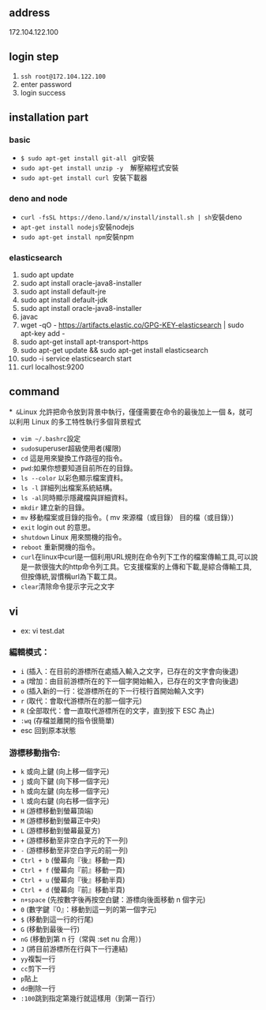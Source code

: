 ## address
172.104.122.100
## login step
1. ```ssh root@172.104.122.100```
2. enter password
3. login success
## installation part
### basic
* ```$ sudo apt-get install git-all ``` git安裝
* ```sudo apt-get install unzip -y  ```解壓縮程式安裝
* ```sudo apt-get install curl ```安裝下載器
### deno and node
* ``` curl -fsSL https://deno.land/x/install/install.sh | sh ```安裝deno
* ```apt-get install nodejs```安裝nodejs
* ```sudo apt-get install npm```安裝npm

### elasticsearch 
  1.  sudo apt update
  2.  sudo apt install oracle-java8-installer
  3.  sudo apt install default-jre
  4.  sudo apt install default-jdk
  5.  sudo apt install oracle-java8-installer
  6.  javac
  7.  wget -qO - https://artifacts.elastic.co/GPG-KEY-elasticsearch | sudo apt-key add -
  8.  sudo apt-get install apt-transport-https
  9.  sudo apt-get update && sudo apt-get install elasticsearch
  10.  sudo -i service elasticsearch start
  11.  curl localhost:9200
## command
*``` &```Linux 允許把命令放到背景中執行，僅僅需要在命令的最後加上一個 &，就可以利用 Linux 的多工特性執行多個背景程式
* ```vim ~/.bashrc```設定
* ```sudo```superuser超級使用者(權限)
* ```cd``` 這是用來變換工作路徑的指令。
* ```pwd```:如果你想要知道目前所在的目錄。
* ```ls --color``` 以彩色顯示檔案資料。
* ```ls -l``` 詳細列出檔案系統結構。
* ```ls -al```同時顯示隱藏檔與詳細資料。
* ```mkdir``` 建立新的目錄。
* ```mv``` 移動檔案或目錄的指令。( mv 來源檔（或目錄） 目的檔（或目錄）)
* ```exit``` login out 的意思。
* ```shutdown``` Linux 用來關機的指令。
* ```reboot``` 重新開機的指令。
* ```curl```在linux中curl是一個利用URL規則在命令列下工作的檔案傳輸工具,可以說是一款很強大的http命令列工具。它支援檔案的上傳和下載,是綜合傳輸工具,但按傳統,習慣稱url為下載工具。
* ```clear```清除命令提示字元之文字

## vi
* ex: vi test.dat
### 編輯模式：
* ```i``` (插入：在目前的游標所在處插入輸入之文字，已存在的文字會向後退)
* ```a``` (增加：由目前游標所在的下一個字開始輸入，已存在的文字會向後退)
* ```o``` (插入新的一行：從游標所在的下一行枝行首開始輸入文字)
* ```r``` (取代：會取代游標所在的那一個字元)
* ```R``` (全部取代：會一直取代游標所在的文字，直到按下 ESC 為止)
* ```:wq``` (存檔並離開的指令很簡單)
* esc 回到原本狀態
### 游標移動指令:
* ```k```  或向上鍵 (向上移一個字元)
* ```j```  或向下鍵 (向下移一個字元)
* ```h```  或向左鍵 (向左移一個字元)
* ```l```  或向右鍵 (向右移一個字元)
* ```H``` (游標移動到螢幕頂端)
* ```M``` (游標移動到螢幕正中央)
* ```L``` (游標移動到螢幕最夏方)
* ```+``` (游標移動至非空白字元的下一列)
* ```-``` (游標移動至非空白字元的前一列)
* ```Ctrl + b``` (螢幕向『後』移動一頁)
* ```Ctrl + f``` (螢幕向『前』移動一頁)
* ```Ctrl + u``` (螢幕向『後』移動半頁)
* ```Ctrl + d``` (螢幕向『前』移動半頁)
* ```n+space``` (先按數字後再按空白鍵：游標向後面移動 n 個字元)
* ```0``` (數字鍵『0』：移動到這一列的第一個字元)
* ```$``` (移動到這一行的行尾)
* ```G``` (移動到最後一行)
* ```nG``` (移動到第 n 行（常與 :set nu 合用）)
* ```J``` (將目前游標所在行與下一行連結)
* ```yy```複製一行
* ```cc```剪下一行
* ```p```貼上
* ```dd```刪除一行
* ```:100```跳到指定第幾行就這樣用（到第一百行）
